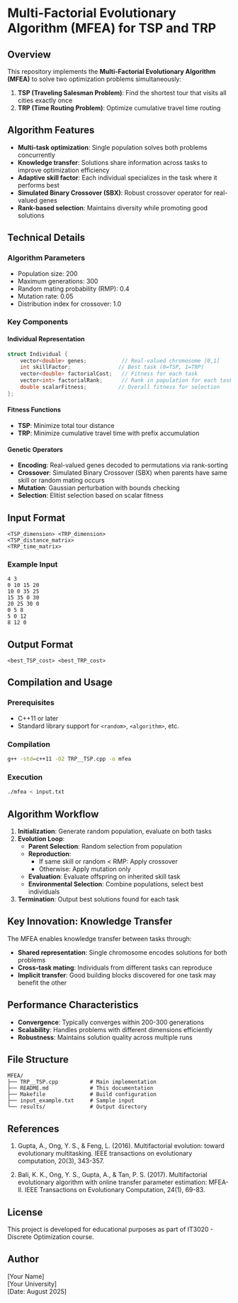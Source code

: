 # Multi-Factorial Evolutionary Algorithm (MFEA) for TSP and TRP

## Overview

This repository implements the **Multi-Factorial Evolutionary Algorithm (MFEA)** to solve two optimization problems simultaneously:

1. **TSP (Traveling Salesman Problem)**: Find the shortest tour that visits all cities exactly once
2. **TRP (Time Routing Problem)**: Optimize cumulative travel time routing

## Algorithm Features

- **Multi-task optimization**: Single population solves both problems concurrently
- **Knowledge transfer**: Solutions share information across tasks to improve optimization efficiency
- **Adaptive skill factor**: Each individual specializes in the task where it performs best
- **Simulated Binary Crossover (SBX)**: Robust crossover operator for real-valued genes
- **Rank-based selection**: Maintains diversity while promoting good solutions

## Technical Details

### Algorithm Parameters
- Population size: 200
- Maximum generations: 300
- Random mating probability (RMP): 0.4
- Mutation rate: 0.05
- Distribution index for crossover: 1.0

### Key Components

#### Individual Representation
```cpp
struct Individual {
    vector<double> genes;           // Real-valued chromosome [0,1]
    int skillFactor;               // Best task (0=TSP, 1=TRP)
    vector<double> factorialCost;   // Fitness for each task
    vector<int> factorialRank;      // Rank in population for each task
    double scalarFitness;          // Overall fitness for selection
};
```

#### Fitness Functions
- **TSP**: Minimize total tour distance
- **TRP**: Minimize cumulative travel time with prefix accumulation

#### Genetic Operators
- **Encoding**: Real-valued genes decoded to permutations via rank-sorting
- **Crossover**: Simulated Binary Crossover (SBX) when parents have same skill or random mating occurs
- **Mutation**: Gaussian perturbation with bounds checking
- **Selection**: Elitist selection based on scalar fitness

## Input Format

```
<TSP_dimension> <TRP_dimension>
<TSP_distance_matrix>
<TRP_time_matrix>
```

### Example Input
```
4 3
0 10 15 20
10 0 35 25
15 35 0 30
20 25 30 0
0 5 8
5 0 12
8 12 0
```

## Output Format

```
<best_TSP_cost> <best_TRP_cost>
```

## Compilation and Usage

### Prerequisites
- C++11 or later
- Standard library support for `<random>`, `<algorithm>`, etc.

### Compilation
```bash
g++ -std=c++11 -O2 TRP__TSP.cpp -o mfea
```

### Execution
```bash
./mfea < input.txt
```

## Algorithm Workflow

1. **Initialization**: Generate random population, evaluate on both tasks
2. **Evolution Loop**:
   - **Parent Selection**: Random selection from population
   - **Reproduction**: 
     - If same skill or random < RMP: Apply crossover
     - Otherwise: Apply mutation only
   - **Evaluation**: Evaluate offspring on inherited skill task
   - **Environmental Selection**: Combine populations, select best individuals
3. **Termination**: Output best solutions found for each task

## Key Innovation: Knowledge Transfer

The MFEA enables knowledge transfer between tasks through:
- **Shared representation**: Single chromosome encodes solutions for both problems
- **Cross-task mating**: Individuals from different tasks can reproduce
- **Implicit transfer**: Good building blocks discovered for one task may benefit the other

## Performance Characteristics

- **Convergence**: Typically converges within 200-300 generations
- **Scalability**: Handles problems with different dimensions efficiently
- **Robustness**: Maintains solution quality across multiple runs

## File Structure

```
MFEA/
├── TRP__TSP.cpp          # Main implementation
├── README.md             # This documentation
├── Makefile              # Build configuration
├── input_example.txt     # Sample input
└── results/              # Output directory
```

## References

1. Gupta, A., Ong, Y. S., & Feng, L. (2016). Multifactorial evolution: toward evolutionary multitasking. IEEE transactions on evolutionary computation, 20(3), 343-357.

2. Bali, K. K., Ong, Y. S., Gupta, A., & Tan, P. S. (2017). Multifactorial evolutionary algorithm with online transfer parameter estimation: MFEA-II. IEEE Transactions on Evolutionary Computation, 24(1), 69-83.

## License

This project is developed for educational purposes as part of IT3020 - Discrete Optimization course.

## Author

[Your Name]  
[Your University]  
[Date: August 2025]
